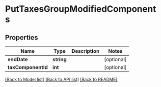 # PutTaxesGroupModifiedComponents

## Properties
Name | Type | Description | Notes
------------ | ------------- | ------------- | -------------
**endDate** | **string** |  | [optional] 
**taxComponentId** | **int** |  | [optional] 

[[Back to Model list]](../../README.md#documentation-for-models) [[Back to API list]](../../README.md#documentation-for-api-endpoints) [[Back to README]](../../README.md)

